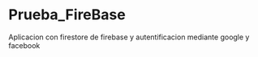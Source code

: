 # Prueba_FireBase
Aplicacion con firestore de firebase y autentificacion mediante google y facebook
